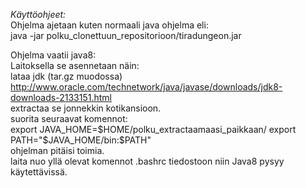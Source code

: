 *Käyttöohjeet:*    
Ohjelma ajetaan kuten normaali java ohjelma eli:    
java -jar polku_clonettuun_repositorioon/tiradungeon.jar    

Ohjelma vaatii java8:    
Laitoksella se asennetaan näin:    
lataa jdk (tar.gz muodossa) http://www.oracle.com/technetwork/java/javase/downloads/jdk8-downloads-2133151.html    
extractaa se jonnekkin kotikansioon.    
suorita seuraavat komennot:    
export JAVA_HOME=$HOME/polku_extractaamaasi_paikkaan/    
export PATH="$JAVA_HOME/bin:$PATH"    
ohjelman pitäisi toimia.    
laita nuo yllä olevat komennot .bashrc tiedostoon niin Java8 pysyy käytettävissä.
